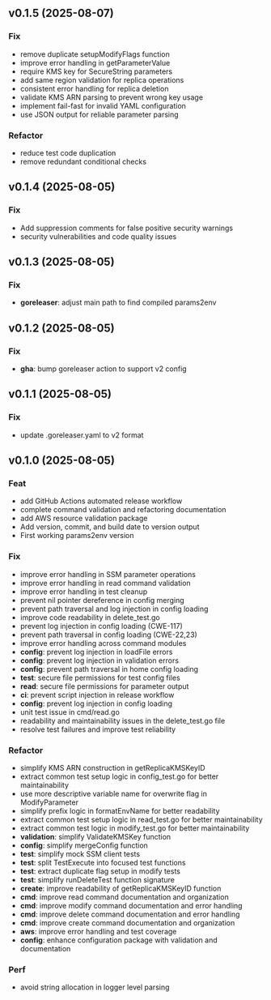 ## v0.1.5 (2025-08-07)

### Fix

- remove duplicate setupModifyFlags function
- improve error handling in getParameterValue
- require KMS key for SecureString parameters
- add same region validation for replica operations
- consistent error handling for replica deletion
- validate KMS ARN parsing to prevent wrong key usage
- implement fail-fast for invalid YAML configuration
- use JSON output for reliable parameter parsing

### Refactor

- reduce test code duplication
- remove redundant conditional checks

## v0.1.4 (2025-08-05)

### Fix

- Add suppression comments for false positive security warnings
- security vulnerabilities and code quality issues

## v0.1.3 (2025-08-05)

### Fix

- **goreleaser**: adjust main path to find compiled params2env

## v0.1.2 (2025-08-05)

### Fix

- **gha**: bump goreleaser action to support v2 config

## v0.1.1 (2025-08-05)

### Fix

- update .goreleaser.yaml to v2 format

## v0.1.0 (2025-08-05)

### Feat

- add GitHub Actions automated release workflow
- complete command validation and refactoring documentation
- add AWS resource validation package
- Add version, commit, and build date to version output
- First working params2env version

### Fix

- improve error handling in SSM parameter operations
- improve error handling in read command validation
- improve error handling in test cleanup
- prevent nil pointer dereference in config merging
- prevent path traversal and log injection in config loading
- improve code readability in delete_test.go
- prevent log injection in config loading (CWE-117)
- prevent path traversal in config loading (CWE-22,23)
- improve error handling across command modules
- **config**: prevent log injection in loadFile errors
- **config**: prevent log injection in validation errors
- **config**: prevent path traversal in home config loading
- **test**: secure file permissions for test config files
- **read**: secure file permissions for parameter output
- **ci**: prevent script injection in release workflow
- **config**: prevent log injection in config loading
- unit test issue in cmd/read.go
- readability and maintainability issues in the delete_test.go file
- resolve test failures and improve test reliability

### Refactor

- simplify KMS ARN construction in getReplicaKMSKeyID
- extract common test setup logic in config_test.go for better maintainability
- use more descriptive variable name for overwrite flag in ModifyParameter
- simplify prefix logic in formatEnvName for better readability
- extract common test setup logic in read_test.go for better maintainability
- extract common test logic in modify_test.go for better maintainability
- **validation**: simplify ValidateKMSKey function
- **config**: simplify mergeConfig function
- **test**: simplify mock SSM client tests
- **test**: split TestExecute into focused test functions
- **test**: extract duplicate flag setup in modify tests
- **test**: simplify runDeleteTest function signature
- **create**: improve readability of getReplicaKMSKeyID function
- **cmd**: improve read command documentation and organization
- **cmd**: improve modify command documentation and error handling
- **cmd**: improve delete command documentation and error handling
- **cmd**: improve create command documentation and organization
- **aws**: improve error handling and test coverage
- **config**: enhance configuration package with validation and documentation

### Perf

- avoid string allocation in logger level parsing
